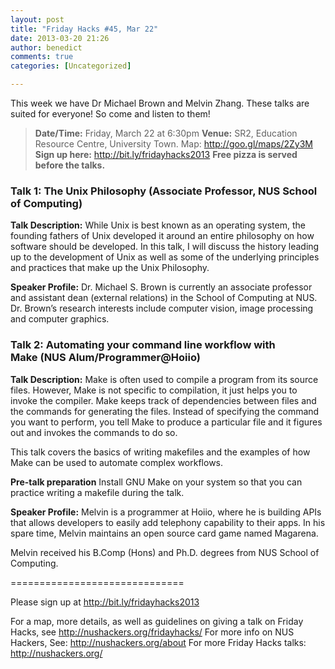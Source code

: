 ```yaml
---
layout: post
title: "Friday Hacks #45, Mar 22"
date: 2013-03-20 21:26
author: benedict
comments: true
categories: [Uncategorized]

---
```

This week we have Dr Michael Brown and Melvin Zhang. These talks are suited for everyone! So come and listen to them!
<blockquote><strong>Date/Time:</strong> Friday, March 22 at 6:30pm
<strong>Venue:</strong> SR2, Education Resource Centre, University Town. Map: <a href="http://goo.gl/maps/2Zy3M">http://goo.gl/maps/2Zy3M</a>
<strong>Sign up here:</strong> <a href="http://bit.ly/fridayhacks2013">http://bit.ly/fridayhacks2013</a>
<strong>Free pizza is served before the talks.</strong></blockquote>
<h3>Talk 1: The Unix Philosophy (Associate Professor, NUS School of Computing)</h3>
<strong>Talk Description:</strong>
While Unix is best known as an operating system, the founding fathers of Unix developed it around an entire philosophy on how software should be developed. In this talk, I will discuss the history leading up to the development of Unix as well as some of the underlying principles and practices that make up the Unix Philosophy.

<strong>Speaker Profile:</strong>
Dr. Michael S. Brown is currently an associate professor and assistant dean (external relations) in the School of Computing at NUS.  Dr. Brown’s research interests include computer vision, image processing and computer graphics.
<h3>Talk 2: Automating your command line workflow with Make (NUS Alum/Programmer@Hoiio)</h3>
<strong>Talk Description:</strong>
Make is often used to compile a program from its source files. However, Make is not specific to compilation, it just helps you to invoke the compiler. Make keeps track of dependencies between files and the commands for generating the files. Instead of specifying the command you want to perform, you tell Make to produce a particular file and it figures out and invokes the commands to do so.

This talk covers the basics of writing makefiles and the examples of how Make can be used to automate complex workflows.

<strong>Pre-talk preparation</strong>
Install GNU Make on your system so that you can practice writing a makefile during the talk.

<strong>Speaker Profile:</strong>
Melvin is a programmer at Hoiio, where he is building APIs that allows
developers to easily add telephony capability to their apps. In his spare
time, Melvin maintains an open source card game named Magarena.

Melvin received his B.Comp (Hons) and Ph.D. degrees from NUS School of
Computing.

==============================

Please sign up at <a href="http://bit.ly/fridayhacks2013">http://bit.ly/fridayhacks2013</a>

For a map, more details, as well as guidelines on giving a talk on Friday Hacks, see <a href="http://nushackers.org/fridayhacks/">http://nushackers.org/fridayhacks/</a>
For more info on NUS Hackers, See: <a href="http://nushackers.org/about">http://nushackers.org/about</a>
For more Friday Hacks talks: <a href="http://nushackers.org/">http://nushackers.org/</a>
